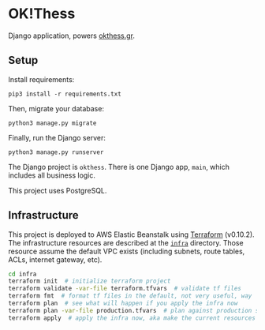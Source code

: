 # OK!Thess

Django application, powers [okthess.gr](http://okthess.gr/).


## Setup

Install requirements:
```
pip3 install -r requirements.txt
```

Then, migrate your database:
```
python3 manage.py migrate
```

Finally, run the Django server:
```
python3 manage.py runserver
```

The Django project is `okthess`. There is one Django app, `main`, which includes
all business logic.

This project uses PostgreSQL.


## Infrastructure

This project is deployed to AWS Elastic Beanstalk using [Terraform](https://www.terraform.io/) (v0.10.2).
The infrastructure resources are described at the [`infra`](/infra) directory.
Those resource assume the default VPC exists (including subnets, route tables, ACLs, internet gateway, etc).

```sh
cd infra
terraform init  # initialize terraform project
terraform validate -var-file terraform.tfvars  # validate tf files
terraform fmt  # format tf files in the default, not very useful, way
terraform plan  # see what will happen if you apply the infra now
terraform plan -var-file production.tfvars  # plan against production secret variables
terraform apply  # apply the infra now, aka make the current resources described in the tf files a reality
```
